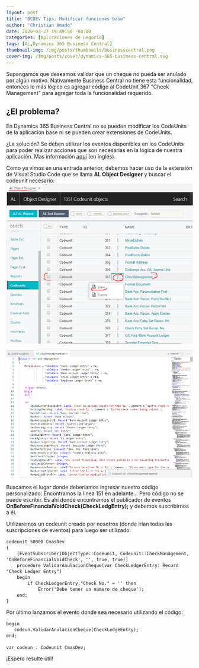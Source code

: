 ```yaml
---
layout: post
title: "BCDEV Tips: Modificar funciones base"
author: "Christian Amado"
date: 2020-03-27 19:49:50 -04:00
categories: [Aplicaciones de negocio]
tags: [AL,Dynamics 365 Business Central]
thumbnail-img: /img/posts/thumbnails/businesscentral.png
cover-img: /img/posts/cover/dynamics-365-business-central.svg
---
```


Supongamos que deseamos validar que un cheque no pueda ser anulado por algún motivo. Nativamente Business Central no tiene esta funcionalidad, entonces lo más lógico es agregar código al CodeUnit 367 "Check Management" para agregar toda la funcionalidad requerido.  

## ¿El problema?  

En Dynamics 365 Business Central no se pueden modificar los CodeUnits de la aplicación base ni se pueden crear extensiones de CodeUnits. 

<!--more--> 

¿La solución? Se deben utilizar los eventos disponibles en los CodeUnits para poder realizar acciones que son necesarias en la lógica de nuestra aplicación. Mas información [aquí](https://docs.microsoft.com/es-es/dynamics365/business-central/dev-itpro/developer/devenv-events-in-al) (en inglés).  

Como ya vimos en una entrada anterior, debemos hacer uso de la extensión de Visual Studio Code que se llama **AL Object Designer** y buscar el codeunit necesario:  
![](/img/posts/migrated/2020/03/1-4.png)  

![](/img/posts/migrated/2020/03/2-4.png)  

Buscamos el lugar donde deberíamos ingresar nuestro código personalizado: Encontramos la línea 151 en adelante... Pero código no se puede escribir. Es ahí donde encontramos el publicador de eventos **OnBeforeFinancialVoidCheck(CheckLedgEntry);** y debemos suscribirnos a él.  

Utilizaremos un codeunit creado por nosotros (donde irían todas las suscripciones de eventos) para luego ser utilizado:  
```
codeunit 50000 CmasDev
{
    [EventSubscriber(ObjectType::Codeunit, Codeunit::CheckManagement, 'OnBeforeFinancialVoidCheck', '', true, true)]
    procedure ValidarAnulacionCheque(var CheckLedgerEntry: Record "Check Ledger Entry")
    begin
        if CheckLedgerEntry."Check No." = '' then
            Error('Debe tener un número de cheque');
    end;
}
```
Por último lanzamos el evento donde sea necesario utilizando el código:  
```
begin
   codeun.ValidarAnulacionCheque(CheckLedgeEntry);
end;

var codeun : Codeunit CmasDev;
```
¡Espero resulte útil!
